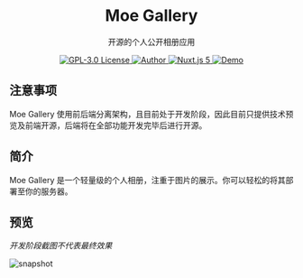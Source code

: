 <h1 align="center">Moe Gallery</h1>
<p align="center">开源的个人公开相册应用</p>
<p align="center">
    <a href="https://github.com/boxlab/MoeGallery/blob/master/LICENSE">
        <img src="https://img.shields.io/github/license/boxlab/MoeGallery" alt="GPL-3.0 License" />
    </a>
    <a href="https://github.com/boxlab">
        <img src="https://badgen.net/badge/author/infiniteSky/red" alt="Author">
    </a>
    <a href="https://nuxtjs.org/">
        <img src="https://img.shields.io/badge/nuxt.js-v5.x-green.svg" alt="Nuxt.js 5">
    </a>
    <a href="https://github.com/boxlab/MoeGallery">
        <img src="https://img.shields.io/badge/%F0%9F%9A%80-open--in--browser-e10079" alt="Demo">
    </a>
</p>

## 注意事项

Moe Gallery 使用前后端分离架构，且目前处于开发阶段，因此目前只提供技术预览及前端开源，后端将在全部功能开发完毕后进行开源。

## 简介

Moe Gallery 是一个轻量级的个人相册，注重于图片的展示。你可以轻松的将其部署至你的服务器。

## 预览

_开发阶段截图不代表最终效果_

![snapshot](https://github.com/boxlab/MoeGallery/tree/master/doc/snapshots/moegallery.png)
